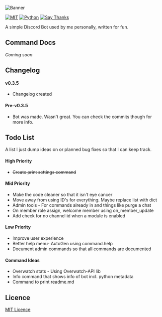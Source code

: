 ![Banner](http://i.imgur.com/SZIVXEg.png)

[![MIT](https://img.shields.io/github/license/mashape/apistatus.svg?style=flat-square)](https://opensource.org/licenses/MIT)
[![Python](https://img.shields.io/badge/Python-3.5%2B-blue.svg?style=flat-square)](https://github.com/RainbowDinoaur/roxbot/)
[![Say Thanks](https://img.shields.io/badge/say-thanks-ff69b4.svg?style=flat-square)](https://saythanks.io/to/RainbowDinoaur)

A simple Discord Bot used by me personally, written for fun.

## Command Docs
*Coming soon*

## Changelog

#### v0.3.5
- Changelog created

#### Pre-v0.3.5
- Bot was made. Wasn't great. You can check the commits though for more info.


## Todo List
A list I just dump ideas on or planned bug fixes so that I can keep track.

#### High Priority
- ~~Create print settings command~~

#### Mid Priority
- Make the code cleaner so that it isn't eye cancer
- Move away from using ID's for everything. Maybe replace list with dict
- Admin tools - For commands already in and things like purge a chat
- On member role assign, welcome member using on_member_update
- Add check for no channel id when a module is enabled

#### Low Priority
- Improve user experience
- Better help menu- AutoGen using command.help
- Document admin commands so that all commands are documented

#### Command Ideas
- Overwatch stats - Using Overwatch-API lib
- Info command that shows info of bot incl. python metadata
- Command to print readme.md

## Licence
[MIT Licence](https://github.com/RainbowDinoaur/roxbot/blob/master/LICENSE.md)